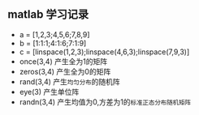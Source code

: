 ## matlab 学习记录

* a = [1,2,3;4,5,6;7,8,9]
* b = [1:1:1;4:1:6;7:1:9]
* c = [linspace(1,2,3);linspace(4,6,3);linspace(7,9,3)]
* once(3,4) 产生全为1的矩阵
* zeros(3,4) 产生全为0的矩阵
* rand(3,4) 产生`均匀分布`的随机阵
* eye(3) 产生单位阵
* randn(3,4) 产生均值为0,方差为1的`标准正态分布随机矩阵`













